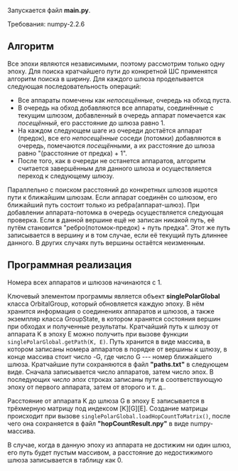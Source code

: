 Запускается файл **main.py**.

Требования: numpy-2.2.6

## Алгоритм ##

Все эпохи являются независимыми, поэтому рассмотрим только одну эпоху.
Для поиска кратчайшего пути до конкретной ШС применятся алгоритм поиска в ширину. Для каждого шлюза проделывается следующая последовательность операций:
- Все аппараты помечены как *непосещённые*, очередь на обход пуста.
- В очередь на обход добавляются все аппараты, соединённые с текущим шлюзом, добавленный в очередь аппарат помечается как *посещённый*, его расстояние до шлюза равно 1.
- На каждом следующем шаге из очереди достаётся аппарат (предок), все его *непосещённые* соседи (потомки) добавляются в очередь, помечаются *посещёнными*, а их расстояние до шлюза равно "(расстояние от предка) + 1".
- После того, как в очереди не останется аппаратов, алгоритм считается завершённым для данного шлюза и осуществляется переход к следующему шлюзу.

Параллельно с поиском расстояний до конкретных шлюзов ищются пути к ближайшим шлюзам. Если аппарат соединён со шлюзом, его ближайший путь состоит только из ребра(аппарат-шлюз). При добавлении аппарата-потомка в очередь осуществляется следующая проверка. Если в данной вершине ещё не записан никакой путь, её путём становится "ребро(потомок-предок) + путь предка". Этот же путь записывается в вершину и в том случае, если её текущий путь длиннее данного. В других случаях путь вершины остаётся неизменным.

## Программная реализация ##

Номера всех аппаратов и шлюзов начинаются с 1.

Ключевый элементом программы является объект **singlePolarGlobal** класса OrbitalGroup, который обновляется каждую эпоху. В нём хранится информация о соединениях аппаратов и шлюзов, а также экземпляр класса GroupState, в котором хранятся состояния вершин при обходах и полученные результаты. Кратчайший путь к шлюзу от аппарата K в эпоху E можно получить при вызове функции `singlePolarGlobal.getPath(K, E)`. Путь хранится в виде массива, в котором записаны номера аппаратов в порядке от вершины к шлюзу, в конце массива стоит число -G, где число G --- номер ближайшего шлюза. Кратчайшие пути сохраняются в файл **"paths.txt"** в следующем виде. Сначала записывается число аппаратов, затем число эпох. В последующих *число эпох* строках записаны пути в соответствующую эпоху от первого аппарата, затем от второго и т. д..

Расстояние от аппарата K до шлюза G в эпоху E записывается в трёхмерную матрицу под индексом [K][G][E]. Создание матрицы происходит при вызове `singlePolarGlobal.loadHopCountToMatrix()`, после чего она сохраняется в файл **"hopCountResult.npy"** в виде numpy-массива.

В случае, когда в данную эпоху из аппарата не достижим ни один шлюз, его путь будет пустым массивом, а расстояние до недостижимого шлюза записывается в таблицу как 0.
